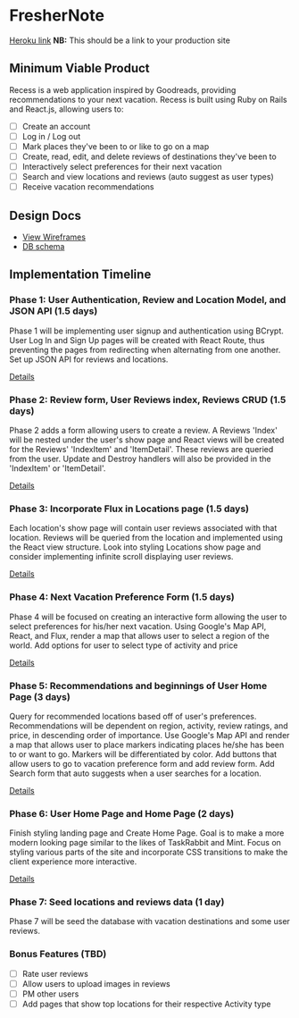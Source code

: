 # FresherNote

[Heroku link][heroku] **NB:** This should be a link to your production site

[heroku]: http://www.herokuapp.com

## Minimum Viable Product

Recess is a web application inspired by Goodreads, providing recommendations to your next vacation. Recess is built using Ruby on Rails and React.js, allowing users to:

<!-- This is a Markdown checklist. Use it to keep track of your progress! -->

- [ ] Create an account
- [ ] Log in / Log out
- [ ] Mark places they've been to or like to go on a map
- [ ] Create, read, edit, and delete reviews of destinations they've been to
- [ ] Interactively select preferences for their next vacation
- [ ] Search and view locations and reviews (auto suggest as user types)
- [ ] Receive vacation recommendations

## Design Docs
* [View Wireframes][view]
* [DB schema][schema]

[view]: ./docs/views.md
[schema]: ./docs/schema.md

## Implementation Timeline

### Phase 1: User Authentication, Review and Location Model, and JSON API (1.5 days)

Phase 1 will be implementing user signup and authentication using BCrypt. User Log In and Sign Up pages will be created with React Route, thus preventing the pages from redirecting when alternating from one another. Set up JSON API for reviews and locations.

[Details][phase-one]

### Phase 2: Review form, User Reviews index, Reviews CRUD (1.5 days)

Phase 2 adds a form allowing users to create a review. A Reviews 'Index' will be nested under the user's show page and React views will be created for the Reviews' 'IndexItem' and 'ItemDetail'. These reviews are queried from the user. Update and Destroy handlers will also be provided in the 'IndexItem' or 'ItemDetail'.

[Details][phase-two]

### Phase 3: Incorporate Flux in Locations page (1.5 days)

Each location's show page will contain user reviews associated with that location. Reviews will be queried from the location and implemented using the React view structure. Look into styling Locations show page and consider implementing infinite scroll displaying user reviews.

[Details][phase-three]

### Phase 4: Next Vacation Preference Form (1.5 days)

Phase 4 will be focused on creating an interactive form allowing the user to select preferences for his/her next vacation. Using Google's Map API, React, and Flux, render a map that allows user to select a region of the world. Add options for user to select type of activity and price

[Details][phase-four]

### Phase 5: Recommendations and beginnings of User Home Page (3 days)

Query for recommended locations based off of user's preferences. Recommendations will be dependent on region, activity, review ratings, and price, in descending order of importance. Use Google's Map API and render a map that allows user to place markers indicating places he/she has been to or want to go. Markers will be differentiated by color. Add buttons that allow users to go to vacation preference form and add review form. Add Search form that auto suggests when a user searches for a location.

[Details][phase-five]

### Phase 6: User Home Page and Home Page (2 days)

Finish styling landing page and Create Home Page. Goal is to make a more modern looking page similar to the likes of TaskRabbit and Mint. Focus on styling various parts of the site and incorporate CSS transitions to make the client experience more interactive.

[Details][phase-six]

### Phase 7: Seed locations and reviews data (1 day)

Phase 7 will be seed the database with vacation destinations and some user reviews.

### Bonus Features (TBD)
- [ ] Rate user reviews
- [ ] Allow users to upload images in reviews
- [ ] PM other users
- [ ] Add pages that show top locations for their respective Activity type

[phase-one]: ./docs/phases/phase1.md
[phase-two]: ./docs/phases/phase2.md
[phase-three]: ./docs/phases/phase3.md
[phase-four]: ./docs/phases/phase4.md
[phase-five]: ./docs/phases/phase5.md
[phase-six]: ./docs/phases/phase6.md
